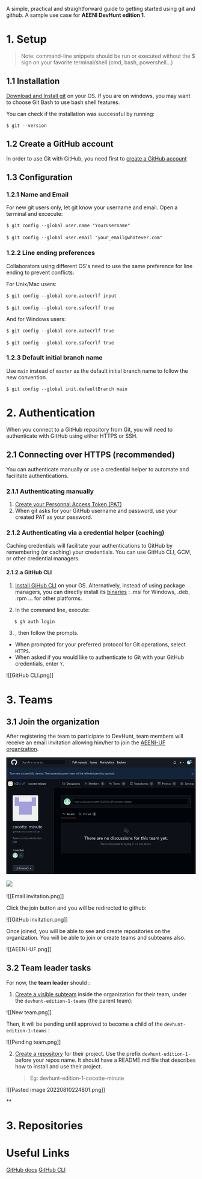 A simple, practical and straightforward guide to getting started using git and github. A sample use case for **AEENI DevHunt edition 1**.



# 1. Setup

> Note: command-line snippets should be run or executed without the $ sign on your favorite terminal/shell (cmd, bash, powershell...)

## 1.1 Installation
[Download and Install git](https://git-scm.com/book/en/v2/Getting-Started-Installing-Git) on your OS.
If you are on windows, you may want to choose Git Bash to use bash shell features.

You can check if the installation was successful by running:

```execute
$ git --version
```

## 1.2 Create a GitHub account
In order to use Git with GitHub, you need first to [create a GitHub account](https://github.com/join)

## 1.3 Configuration
### 1.2.1 Name and Email

For new git users only, let git know your username and email.
Open a terminal and excecute:

```execute
$ git config --global user.name "YourUsername"

$ git config --global user.email "your_email@whatever.com"
```

### 1.2.2 Line ending preferences

Collaborators using different OS's need to use the same preference for line ending to prevent conflicts:

For Unix/Mac users:

```execute
$ git config --global core.autocrlf input

$ git config --global core.safecrlf true
```

And for Windows users:

```execute
$ git config --global core.autocrlf true

$ git config --global core.safecrlf true
```

### 1.2.3 Default initial branch name

Use `main` instead of `master` as the default initial branch name to follow the new convention.

```execute
$ git config --global init.defaultBranch main
```

# 2. Authentication
When you connect to a GitHub repository from Git, you will need to authenticate with GitHub using either HTTPS or SSH.

## 2.1 Connecting over HTTPS (recommended)
You can authenticate manually or use a credential helper to automate and facilitate authentications.

### 2.1.1 Authenticating manually
1. [Create your Personnal Access Token (PAT)](https://docs.github.com/en/authentication/keeping-your-account-and-data-secure/creating-a-personal-access-token)
2. When git asks for your GitHub username and password, use your created PAT as your password.

### 2.1.2 Authenticating via a credential helper (caching)
Caching credentials will facilitate your authentications to GitHub by remembering (or caching) your credentials. You can use GitHub CLI, GCM, or other credential managers.

#### 2.1.2.a GitHub CLI
1. [Install GiHub CLI](https://github.com/cli/cli#installation) on your OS. 
   Alternatively,  instead of using package managers, you can directly install its [binaries](https://github.com/cli/cli/releases/tag/v2.14.3) : .msi for Windows, .deb, .rpm ... for other platforms.
   
2. In the command line, execute:
   
```execute
   $ gh auth login
```

3. , then follow the prompts.

-   When prompted for your preferred protocol for Git operations, select `HTTPS`.
-   When asked if you would like to authenticate to Git with your GitHub credentials, enter `Y`.
  
![[GitHub CLI.png]]


# 3. Teams
## 3.1 Join the organization
After registering the team to participate to DevHunt, team members will receive an email invitation allowing him/her to join the [AEENI-UF organization](https://github.com/AEENI-UF). 

<img src="./img/Pending team.png"/>

![]("img/")

![[Email invitation.png]]

Click the join button and you will be redirected to github:

![[GitHub invitation.png]]

Once joined, you will be able to see and create repositories on the organization. You will be able to join or create teams and subteams also.

![[AEENI-UF.png]]


## 3.2 Team leader tasks

For now, the **team leader** should :
1. [Create a visible subteam](https://github.com/orgs/AEENI-UF/new-team)  inside the organization for their team, under the `devhunt-edition-1-teams` (the parent team):


![[New team.png]]

Then, it will be pending until approved to become a child of the `devhunt-edition-1-teams` :

![[Pending team.png]]

2. [Create a repository](https://github.com/organizations/AEENI-UF/repositories/new) for their project. Use the prefix `devhunt-edition-1-` before your repos name.  It should have a README.md file that describes how to install and use their project.
   
   > Eg:  devhunt-edition-1-cocotte-minute
   
![[Pasted image 20220810224801.png]]



**



# 3. Repositories






# Useful Links
 
[GitHub docs](https://docs.github.com/en)
[GitHub CLI](https://cli.github.com/)